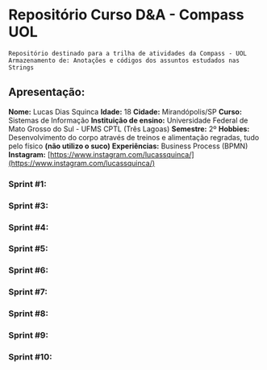 # Repositório Curso D&A - Compass UOL
    Repositório destinado para a trilha de atividades da Compass - UOL
    Armazenamento de: Anotações e códigos dos assuntos estudados nas Strings


## Apresentação:
**Nome:** Lucas Dias Squinca
**Idade:** 18
**Cidade:** Mirandópolis/SP
**Curso:** Sistemas de Informação
**Instituição de ensino:** Universidade Federal de Mato Grosso do Sul - UFMS CPTL (Três Lagoas)
**Semestre:** 2º
**Hobbies:** Desenvolvimento do corpo através de treinos e alimentação regradas, tudo pelo físico __(não utilizo o suco)__
**Experiências:** Business Process (BPMN)
**Instagram:** [https://www.instagram.com/lucassquinca/](https://www.instagram.com/lucassquinca/)

### Sprint #1:
    
### Sprint #3:

### Sprint #4:

### Sprint #5:

### Sprint #6:

### Sprint #7:

### Sprint #8:

### Sprint #9:

### Sprint #10:
